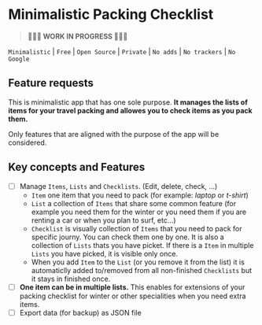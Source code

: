 # Minimalistic Packing Checklist

> **👷👷👷 WORK IN PROGRESS 👷👷👷**

`Minimalistic` | `Free` | `Open Source` | `Private` | `No adds` | `No trackers` | `No Google`

## Feature requests

This is minimalistic app that has one sole purpose. **It manages the lists of items for your travel packing and allowes you to check items as you pack them.**

Only features that are aligned with the purpose of the app will be considered.

## Key concepts and Features

- [ ] Manage `Items`, `Lists` and `Checklists`. (Edit, delete, check, ...)
  - `Item` one item that you need to pack (for example: *laptop* or *t-shirt*)
  - `List` a collection of `Items` that share some common feature (for example you need them for the winter or you need them if you are renting a car or when you plan to surf, etc...)
  - `Checklist` is visually collection of `Items` that you need to pack for specific journy. You can check them one by one. It is also a collection of `Lists` thats you have picket. If there is a `Item` in multiple `Lists` you have picked, it is visible only once.
  - When you add `Item` to the `List` (or you remove it from the list) it is automaticlly added to/removed from all non-finished `Checklists` but it stays in finished once.
- [ ] **One item can be in multiple lists.** This enables for extensions of your packing checklist for winter or other specialities when you need extra items.
- [ ] Export data (for backup) as JSON file

